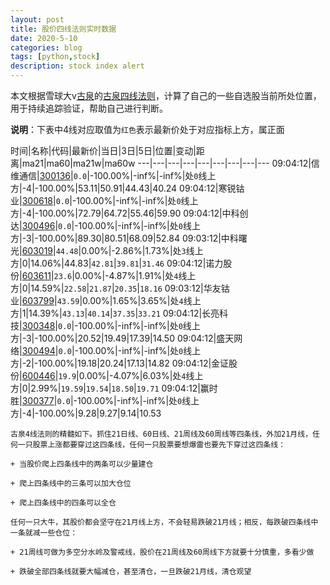 ```yaml
---
layout: post
title: 股价四线法则实时数据
date: 2020-5-10
categories: blog
tags: [python,stock]
description: stock index alert
---
```



本文根据雪球大v[古泉](https://xueqiu.com/u/7148646888)的[古泉四线法则](https://xueqiu.com/7148646888/130498192)，计算了自己的一些自选股当前所处位置，用于持续追踪验证，帮助自己进行判断。

**说明**：下表中4线对应取值为`红色`表示最新价处于对应指标上方，属正面

时间|名称|代码|最新价|当日|3日|5日|位置|变动|距离|ma21|ma60|ma21w|ma60w
---|---|---|---|---|---|---|---|---
09:04:12|信维通信|[300136](https://xueqiu.com/S/SZ300136)|`0.0`|-100.00%|-inf%|-inf%|处`0`线上方|-4|-100.00%|53.11|50.91|44.43|40.24
09:04:12|寒锐钴业|[300618](https://xueqiu.com/S/SZ300618)|`0.0`|-100.00%|-inf%|-inf%|处`0`线上方|-4|-100.00%|72.79|64.72|55.46|59.90
09:04:12|中科创达|[300496](https://xueqiu.com/S/SZ300496)|`0.0`|-100.00%|-inf%|-inf%|处`0`线上方|-3|-100.00%|89.30|80.51|68.09|52.84
09:03:12|中科曙光|[603019](https://xueqiu.com/S/SH603019)|`44.48`|0.00%|-2.86%|1.73%|处`3`线上方|0|14.06%|44.83|`42.81`|`39.81`|`31.46`
09:04:12|诺力股份|[603611](https://xueqiu.com/S/SH603611)|`23.6`|0.00%|-4.87%|1.91%|处`4`线上方|0|14.59%|`22.58`|`21.87`|`20.35`|`18.16`
09:03:12|华友钴业|[603799](https://xueqiu.com/S/SH603799)|`43.59`|0.00%|1.65%|3.65%|处`4`线上方|1|14.39%|`43.13`|`40.14`|`37.35`|`33.21`
09:04:12|长亮科技|[300348](https://xueqiu.com/S/SZ300348)|`0.0`|-100.00%|-inf%|-inf%|处`0`线上方|-3|-100.00%|20.52|19.49|17.39|14.50
09:04:12|盛天网络|[300494](https://xueqiu.com/S/SZ300494)|`0.0`|-100.00%|-inf%|-inf%|处`0`线上方|-2|-100.00%|19.18|20.24|17.13|14.82
09:04:12|金证股份|[600446](https://xueqiu.com/S/SH600446)|`19.9`|0.00%|-4.07%|6.03%|处`4`线上方|0|2.99%|`19.59`|`19.54`|`18.50`|`19.71`
09:04:12|赢时胜|[300377](https://xueqiu.com/S/SZ300377)|`0.0`|-100.00%|-inf%|-inf%|处`0`线上方|-4|-100.00%|9.28|9.27|9.14|10.53

```
古泉4线法则的精髓如下。抓住21日线、60日线、21周线及60周线等四条线，外加21月线，任何一只股票上涨都要穿过这四条线，任何一只股票要想爆雷也要先下穿过这四条线：

+ 当股价爬上四条线中的两条可以少量建仓

+ 爬上四条线中的三条可以加大仓位

+ 爬上四条线中的四条可以全仓

任何一只大牛，其股价都会坚守在21月线上方，不会轻易跌破21月线；相反，每跌破四条线中一条就减一些仓位：

+ 21周线可做为多空分水岭及警戒线，股价在21周线及60周线下方就要十分慎重，多看少做

+ 跌破全部四条线就要大幅减仓，甚至清仓，一旦跌破21月线，清仓观望
```